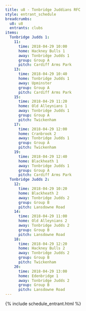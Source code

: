 ```yaml
---
title: u8 - Tonbridge Juddians RFC
style: entrant_schedule
breadcrumbs:
  u8: u8
  entrants: clubs
items:
  Tonbridge Judds 1:
    11:
      time: 2018-04-29 10:00
      home: Hackney Bulls 1
      away: Tonbridge Judds 1
      group: Group A
      pitch: Cardiff Arms Park
    13:
      time: 2018-04-29 10:40
      home: Tonbridge Judds 1
      away: Upminster
      group: Group A
      pitch: Cardiff Arms Park
    15:
      time: 2018-04-29 11:20
      home: Old Alleynians 1
      away: Tonbridge Judds 1
      group: Group A
      pitch: Twickenham
    17:
      time: 2018-04-29 12:00
      home: Cranbrook 2
      away: Tonbridge Judds 1
      group: Group A
      pitch: Twickenham
    19:
      time: 2018-04-29 12:40
      home: Blackheath 1
      away: Tonbridge Judds 1
      group: Group A
      pitch: Cardiff Arms Park
  Tonbridge Judds 2:
    12:
      time: 2018-04-29 10:20
      home: Blackheath 2
      away: Tonbridge Judds 2
      group: Group B
      pitch: Lansdowne Road
    14:
      time: 2018-04-29 11:00
      home: Old Alleynians 2
      away: Tonbridge Judds 2
      group: Group B
      pitch: Lansdowne Road
    18:
      time: 2018-04-29 12:20
      home: Hackney Bulls 2
      away: Tonbridge Judds 2
      group: Group B
      pitch: Twickenham
    20:
      time: 2018-04-29 13:00
      home: Edenbridge 1
      away: Tonbridge Judds 2
      group: Group B
      pitch: Lansdowne Road
---
```


{% include schedule_entrant.html %}
